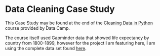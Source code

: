 # Data Cleaning Case Study

This Case Study may be found at the end of the [Cleaning Data in Python](https://www.datacamp.com/courses/cleaning-data-in-python) course provided by Data Camp.

The course itself used Gapminder data that showed life expectancy by country from 1800-1899, however for the project I am featuring here, I am using the complete data set found [here](https://docs.google.com/spreadsheet/pub?key=phAwcNAVuyj2tPLxKvvnNPA&output=xlsx).
